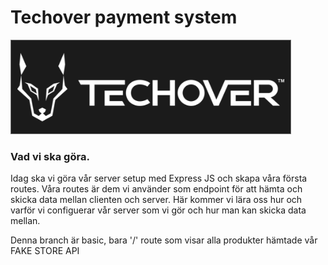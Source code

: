# Techover payment system

![alt text](./logo.png)

### Vad vi ska göra. 
Idag ska vi göra vår server setup med Express JS och skapa våra första routes. Våra routes är dem vi använder som endpoint för att hämta och skicka data mellan clienten och server. Här kommer vi lära oss hur och varför vi configuerar vår server som vi gör och hur man kan skicka data mellan. 

Denna branch är basic, bara '/' route som visar alla produkter hämtade vår FAKE STORE API
